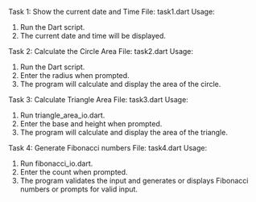 Task 1: Show the current date and Time
File: task1.dart
Usage:
1. Run the Dart script.
2. The current date and time will be displayed.

Task 2: Calculate the Circle Area 
File: task2.dart
Usage:
1. Run the Dart script.
2. Enter the radius when prompted.
3. The program will calculate and display the area of the circle.

Task 3: Calculate Triangle Area
File: task3.dart
Usage:
1. Run triangle_area_io.dart.
2. Enter the base and height when prompted.
3. The program will calculate and display the area of the triangle.

Task 4: Generate Fibonacci numbers 
File: task4.dart
Usage:
1. Run fibonacci_io.dart.
2. Enter the count when prompted.
3. The program validates the input and generates or displays Fibonacci numbers or prompts for valid input.

